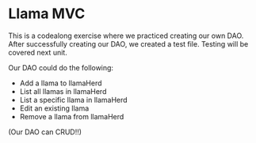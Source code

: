 # Llama MVC
This is a codealong exercise where we practiced creating our own DAO.  After successfully creating our DAO, we created a test file.  Testing will be covered next unit.

Our DAO could do the following:
 * Add a llama to llamaHerd
 * List all llamas in llamaHerd
 * List a specific llama in llamaHerd
 * Edit an existing llama
 * Remove a llama from llamaHerd
 
 (Our DAO can CRUD!!)